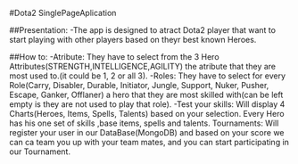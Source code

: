 #Dota2 SinglePageAplication

##Presentation: 
-The app is designed to atract Dota2 player that want to start playing with other players based on theyr best known Heroes.

##How to:
-Atribute: They have to select from the 3 Hero Attributes(STRENGTH,INTELLIGENCE,AGILITY) the atribute that they are most used to.(it could be 1, 2 or all 3).
-Roles: They have to select for every Role(Carry, Disabler, Durable, Initiator, Jungle, Support, Nuker, Pusher, Escape, Ganker, Offlaner) a hero that they are most skilled with(can be left empty is they are not used to play that role).
-Test your skills: Will display 4 Charts(Heroes, Items, Spells, Talents) based on your selection. Every Hero has his one set of skills ,base items, spells and talents.
Tournaments: Will register your user in our DataBase(MongoDB) and based on your score we can ca team you up with your team mates, and you can start participating in our Tournament.
